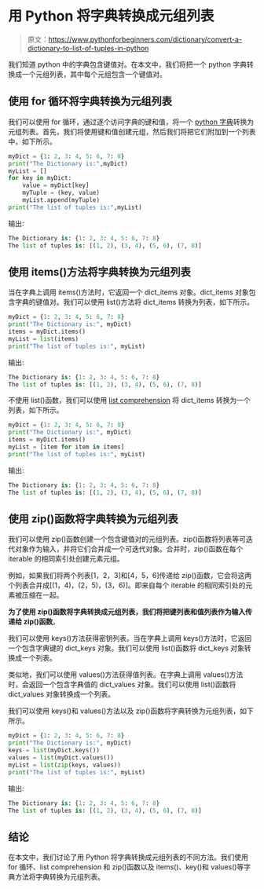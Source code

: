 # 用 Python 将字典转换成元组列表

> 原文：<https://www.pythonforbeginners.com/dictionary/convert-a-dictionary-to-list-of-tuples-in-python>

我们知道 python 中的字典包含键值对。在本文中，我们将把一个 python 字典转换成一个元组列表，其中每个元组包含一个键值对。

## 使用 for 循环将字典转换为元组列表

我们可以使用 for 循环，通过逐个访问字典的键和值，将一个 [python 字典](https://www.pythonforbeginners.com/dictionary/how-to-use-dictionaries-in-python/)转换为元组列表。首先，我们将使用键和值创建元组，然后我们将把它们附加到一个列表中，如下所示。

```py
myDict = {1: 2, 3: 4, 5: 6, 7: 8}
print("The Dictionary is:",myDict)
myList = []
for key in myDict:
    value = myDict[key]
    myTuple = (key, value)
    myList.append(myTuple)
print("The list of tuples is:",myList)
```

输出:

```py
The Dictionary is: {1: 2, 3: 4, 5: 6, 7: 8}
The list of tuples is: [(1, 2), (3, 4), (5, 6), (7, 8)]
```

## 使用 items()方法将字典转换为元组列表

当在字典上调用 items()方法时，它返回一个 dict_items 对象。dict_items 对象包含字典的键值对。我们可以使用 list()方法将 dict_items 转换为列表，如下所示。

```py
myDict = {1: 2, 3: 4, 5: 6, 7: 8}
print("The Dictionary is:", myDict)
items = myDict.items()
myList = list(items)
print("The list of tuples is:", myList)
```

输出:

```py
The Dictionary is: {1: 2, 3: 4, 5: 6, 7: 8}
The list of tuples is: [(1, 2), (3, 4), (5, 6), (7, 8)]
```

不使用 list()函数，我们可以使用 [list comprehension](https://www.pythonforbeginners.com/basics/list-comprehensions-in-python) 将 dict_items 转换为一个列表，如下所示。

```py
myDict = {1: 2, 3: 4, 5: 6, 7: 8}
print("The Dictionary is:", myDict)
items = myDict.items()
myList = [item for item in items]
print("The list of tuples is:", myList) 
```

输出:

```py
The Dictionary is: {1: 2, 3: 4, 5: 6, 7: 8}
The list of tuples is: [(1, 2), (3, 4), (5, 6), (7, 8)]
```

## 使用 zip()函数将字典转换为元组列表

我们可以使用 zip()函数创建一个包含键值对的元组列表。zip()函数将列表等可迭代对象作为输入，并将它们合并成一个可迭代对象。合并时，zip()函数在每个 iterable 的相同索引处创建元素元组。

例如，如果我们将两个列表[1，2，3]和[4，5，6]传递给 zip()函数，它会将这两个列表合并成[(1，4)，(2，5)，(3，6)]。即来自每个 iterable 的相同索引处的元素被压缩在一起。

**为了使用 zip()函数将字典转换成元组列表，我们将把键列表和值列表作为输入传递给 zip()函数**。

我们可以使用 keys()方法获得密钥列表。当在字典上调用 keys()方法时，它返回一个包含字典键的 dict_keys 对象。我们可以使用 list()函数将 dict_keys 对象转换成一个列表。

类似地，我们可以使用 values()方法获得值列表。在字典上调用 values()方法时，会返回一个包含字典值的 dict_values 对象。我们可以使用 list()函数将 dict_values 对象转换成一个列表。

我们可以使用 keys()和 values()方法以及 zip()函数将字典转换为元组列表，如下所示。

```py
myDict = {1: 2, 3: 4, 5: 6, 7: 8}
print("The Dictionary is:", myDict)
keys = list(myDict.keys())
values = list(myDict.values())
myList = list(zip(keys, values))
print("The list of tuples is:", myList)
```

输出:

```py
The Dictionary is: {1: 2, 3: 4, 5: 6, 7: 8}
The list of tuples is: [(1, 2), (3, 4), (5, 6), (7, 8)]
```

## 结论

在本文中，我们讨论了用 Python 将字典转换成元组列表的不同方法。我们使用 for 循环、list comprehension 和 zip()函数以及 items()、key()和 values()等字典方法将字典转换为元组列表。